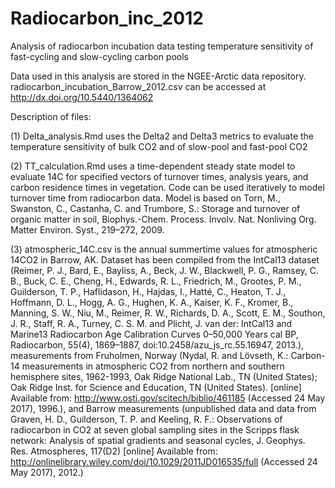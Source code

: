 # Radiocarbon_inc_2012
Analysis of radiocarbon incubation data testing temperature sensitivity of fast-cycling and slow-cycling carbon pools

Data used in this analysis are stored in the NGEE-Arctic data repository.  radiocarbon_incubation_Barrow_2012.csv can be accessed at http://dx.doi.org/10.5440/1364062

Description of files:

(1) Delta_analysis.Rmd uses the Delta2 and Delta3 metrics to evaluate the temperature sensitivity of bulk CO2 and of slow-pool and fast-pool CO2

(2) TT_calculation.Rmd uses a time-dependent steady state model to evaluate 14C for specified vectors of turnover times, analysis years, and carbon residence times in vegetation.  Code can be used iteratively to model turnover time from radiocarbon data.  Model is based on Torn, M., Swanston, C., Castanha, C. and Trumbore, S.: Storage and turnover of organic matter in soil, Biophys.-Chem. Process. Involv. Nat. Nonliving Org. Matter Environ. Syst., 219–272, 2009.  

(3) atmospheric_14C.csv is the annual summertime values for atmospheric 14CO2 in Barrow, AK.  Dataset has been compiled from the IntCal13 dataset (Reimer, P. J., Bard, E., Bayliss, A., Beck, J. W., Blackwell, P. G., Ramsey, C. B., Buck, C. E., Cheng, H., Edwards, R. L., Friedrich, M., Grootes, P. M., Guilderson, T. P., Haflidason, H., Hajdas, I., Hatté, C., Heaton, T. J., Hoffmann, D. L., Hogg, A. G., Hughen, K. A., Kaiser, K. F., Kromer, B., Manning, S. W., Niu, M., Reimer, R. W., Richards, D. A., Scott, E. M., Southon, J. R., Staff, R. A., Turney, C. S. M. and Plicht, J. van der: IntCal13 and Marine13 Radiocarbon Age Calibration Curves 0–50,000 Years cal BP, Radiocarbon, 55(4), 1869–1887, doi:10.2458/azu_js_rc.55.16947, 2013.), measurements from Fruholmen, Norway (Nydal, R. and Lövseth, K.: Carbon-14 measurements in atmospheric CO2 from northern and southern hemisphere sites, 1962-1993, Oak Ridge National Lab., TN (United States); Oak Ridge Inst. for Science and Education, TN (United States). [online] Available from: http://www.osti.gov/scitech/biblio/461185 (Accessed 24 May 2017), 1996.), and Barrow measurements (unpublished data and data from Graven, H. D., Guilderson, T. P. and Keeling, R. F.: Observations of radiocarbon in CO2 at seven global sampling sites in the Scripps flask network: Analysis of spatial gradients and seasonal cycles, J. Geophys. Res. Atmospheres, 117(D2) [online] Available from: http://onlinelibrary.wiley.com/doi/10.1029/2011JD016535/full (Accessed 24 May 2017), 2012.)
